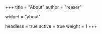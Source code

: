 +++
title = "About"
author = "reaser"

widget = "about"

headless = true
active = true
weight = 1
+++
